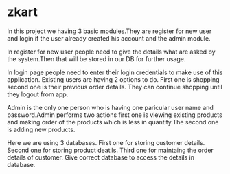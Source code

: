 # zkart

In this project we having 3 basic modules.They are register for new user and login if the user already created his account and the admin module.

In register for new user people need to give the details what are asked by the system.Then that will be stored in our DB for further usage.

In login page people need to enter their login credentials to make use of this application. Existing users are having 2 options to do. First one is shopping second one is their previous order details. They can continue shopping until they logout from app.

Admin is the only one person who is having one paricular user name and password.Admin performs two actions first one is viewing existing products and making order of the products which is less in quantity.The second one is adding new products.

Here we are using 3 databases.
First one for storing customer details. Second one for storing product deatils. Third one for maintaing the order details of customer.
Give correct database to access the details in database.
